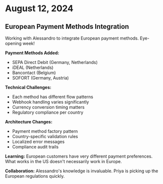 # August 12, 2024

## European Payment Methods Integration

Working with Alessandro to integrate European payment methods. Eye-opening week!

**Payment Methods Added:**
- SEPA Direct Debit (Germany, Netherlands)
- iDEAL (Netherlands)
- Bancontact (Belgium)
- SOFORT (Germany, Austria)

**Technical Challenges:**
- Each method has different flow patterns
- Webhook handling varies significantly
- Currency conversion timing matters
- Regulatory compliance per country

**Architecture Changes:**
- Payment method factory pattern
- Country-specific validation rules
- Localized error messages
- Compliance audit trails

**Learning:** European customers have very different payment preferences. What works in the US doesn't necessarily work in Europe.

**Collaboration:** Alessandro's knowledge is invaluable. Priya is picking up the European regulations quickly.
